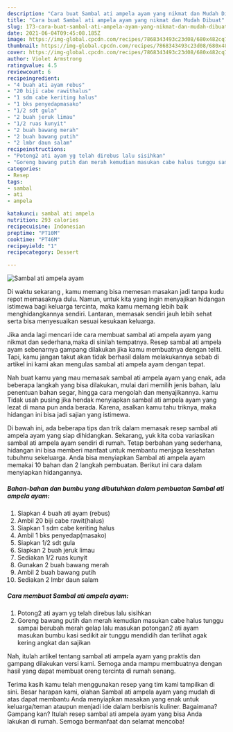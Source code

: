 ```yaml
---
description: "Cara buat Sambal ati ampela ayam yang nikmat dan Mudah Dibuat"
title: "Cara buat Sambal ati ampela ayam yang nikmat dan Mudah Dibuat"
slug: 173-cara-buat-sambal-ati-ampela-ayam-yang-nikmat-dan-mudah-dibuat
date: 2021-06-04T09:45:08.185Z
image: https://img-global.cpcdn.com/recipes/7868343493c23d08/680x482cq70/sambal-ati-ampela-ayam-foto-resep-utama.jpg
thumbnail: https://img-global.cpcdn.com/recipes/7868343493c23d08/680x482cq70/sambal-ati-ampela-ayam-foto-resep-utama.jpg
cover: https://img-global.cpcdn.com/recipes/7868343493c23d08/680x482cq70/sambal-ati-ampela-ayam-foto-resep-utama.jpg
author: Violet Armstrong
ratingvalue: 4.5
reviewcount: 6
recipeingredient:
- "4 buah ati ayam rebus"
- "20 biji cabe rawithalus"
- "1 sdm cabe keriting halus"
- "1 bks penyedapmasako"
- "1/2 sdt gula"
- "2 buah jeruk limau"
- "1/2 ruas kunyit"
- "2 buah bawang merah"
- "2 buah bawang putih"
- "2 lmbr daun salam"
recipeinstructions:
- "Potong2 ati ayam yg telah direbus lalu sisihkan"
- "Goreng bawang putih dan merah kemudian masukan cabe halus tunggu sampai berubah merah gelap lalu masukan potongan2 ati ayam masukan bumbu kasi sedikit air tunggu mendidih dan terlihat agak kering angkat dan sajikan"
categories:
- Resep
tags:
- sambal
- ati
- ampela

katakunci: sambal ati ampela 
nutrition: 293 calories
recipecuisine: Indonesian
preptime: "PT10M"
cooktime: "PT46M"
recipeyield: "1"
recipecategory: Dessert

---
```



![Sambal ati ampela ayam](https://img-global.cpcdn.com/recipes/7868343493c23d08/680x482cq70/sambal-ati-ampela-ayam-foto-resep-utama.jpg)

Di waktu  sekarang , kamu memang bisa memesan masakan jadi tanpa kudu repot memasaknya dulu. Namun, untuk kita yang ingin menyajikan hidangan istimewa bagi keluarga tercinta, maka kamu memang lebih baik menghidangkannya sendiri. Lantaran, memasak sendiri jauh lebih sehat serta bisa menyesuaikan sesuai kesukaan keluarga.

Jika anda lagi mencari ide cara membuat sambal ati ampela ayam yang nikmat dan sederhana,maka di sinilah tempatnya. Resep sambal ati ampela ayam  sebenarnya gampang dilakukan jika kamu membuatnya dengan teliti. Tapi, kamu jangan takut akan tidak berhasil dalam melakukannya 
sebab di artikel ini kami akan mengulas sambal ati ampela ayam dengan tepat.  



Nah buat kamu yang mau memasak sambal ati ampela ayam yang enak, ada beberapa langkah yang bisa dilakukan, mulai dari memilih jenis bahan, lalu penentuan bahan segar, hingga cara mengolah dan menyajikannya. kamu Tidak usah pusing jika hendak menyiapkan sambal ati ampela ayam yang lezat di mana pun anda berada. Karena, asalkan kamu  tahu triknya, maka hidangan ini bisa jadi sajian yang istimewa.

Di bawah ini, ada beberapa tips dan trik dalam memasak resep sambal ati ampela ayam yang siap dihidangkan. Sekarang, yuk kita coba variasikan sambal ati ampela ayam sendiri di rumah. Tetap berbahan yang sederhana, hidangan ini bisa memberi manfaat untuk membantu menjaga kesehatan tubuhmu sekeluarga. Anda bisa menyiapkan Sambal ati ampela ayam memakai 10 bahan dan 2 langkah pembuatan. Berikut ini cara dalam menyiapkan hidangannya.

<!--inarticleads1-->

##### Bahan-bahan dan bumbu yang dibutuhkan dalam pembuatan Sambal ati ampela ayam:

1. Siapkan 4 buah ati ayam (rebus)
1. Ambil 20 biji cabe rawit(halus)
1. Siapkan 1 sdm cabe keriting halus
1. Ambil 1 bks penyedap(masako)
1. Siapkan 1/2 sdt gula
1. Siapkan 2 buah jeruk limau
1. Sediakan 1/2 ruas kunyit
1. Gunakan 2 buah bawang merah
1. Ambil 2 buah bawang putih
1. Sediakan 2 lmbr daun salam




<!--inarticleads2-->

##### Cara membuat Sambal ati ampela ayam:

1. Potong2 ati ayam yg telah direbus lalu sisihkan
1. Goreng bawang putih dan merah kemudian masukan cabe halus tunggu sampai berubah merah gelap lalu masukan potongan2 ati ayam masukan bumbu kasi sedikit air tunggu mendidih dan terlihat agak kering angkat dan sajikan




Nah, itulah artikel tentang  sambal ati ampela ayam  yang praktis dan gampang dilakukan versi kami. Semoga anda mampu membuatnya dengan hasil yang dapat membuat oreng tercinta di rumah senang. 

Terima kasih kamu telah menggunakan resep yang tim kami tampilkan di sini. Besar harapan kami, olahan  Sambal ati ampela ayam yang mudah di atas dapat membantu Anda menyiapkan masakan yang enak untuk keluarga/teman ataupun menjadi ide dalam berbisnis kuliner. Bagaimana? Gampang kan? Itulah resep sambal ati ampela ayam yang bisa Anda lakukan di rumah. Semoga bermanfaat dan selamat mencoba!


